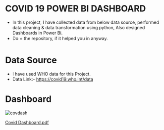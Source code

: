 # COVID 19 POWER BI DASHBOARD
* In this project, I have collected data from below data source, performed data cleaning & data transformation using python, Also designed Dashboards in Power Bi.
* Do ⭐ the repository, if it helped you in anyway.

# Data Source
* I have used WHO data for this Project.
* Data Link:- https://covid19.who.int/data

# Dashboard

![covdash](https://user-images.githubusercontent.com/131236063/233905778-22a2741b-6183-4f8d-a8b0-9f11f99930a7.PNG)


[Covid Dashboard.pdf](https://github.com/Analyst-Sarthak/covid19-dashboard/files/11306768/Covid.Dashboard.pdf)


